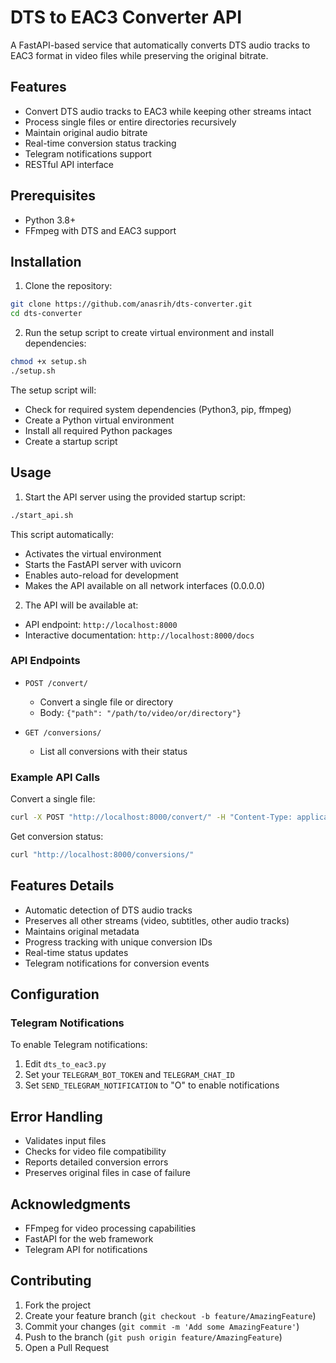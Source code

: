 # DTS to EAC3 Converter API

A FastAPI-based service that automatically converts DTS audio tracks to EAC3 format in video files while preserving the original bitrate.

## Features

- Convert DTS audio tracks to EAC3 while keeping other streams intact
- Process single files or entire directories recursively
- Maintain original audio bitrate
- Real-time conversion status tracking
- Telegram notifications support
- RESTful API interface

## Prerequisites

- Python 3.8+
- FFmpeg with DTS and EAC3 support

## Installation

1. Clone the repository:
```bash
git clone https://github.com/anasrih/dts-converter.git
cd dts-converter
```

2. Run the setup script to create virtual environment and install dependencies:
```bash
chmod +x setup.sh
./setup.sh
```

The setup script will:
- Check for required system dependencies (Python3, pip, ffmpeg)
- Create a Python virtual environment
- Install all required Python packages
- Create a startup script

## Usage

1. Start the API server using the provided startup script:
```bash
./start_api.sh
```

This script automatically:
- Activates the virtual environment
- Starts the FastAPI server with uvicorn
- Enables auto-reload for development
- Makes the API available on all network interfaces (0.0.0.0)

2. The API will be available at:
- API endpoint: `http://localhost:8000`
- Interactive documentation: `http://localhost:8000/docs`

### API Endpoints

- `POST /convert/`
  - Convert a single file or directory
  - Body: `{"path": "/path/to/video/or/directory"}`

- `GET /conversions/`
  - List all conversions with their status

### Example API Calls

Convert a single file:
```bash
curl -X POST "http://localhost:8000/convert/" -H "Content-Type: application/json" -d '{"path":"/path/to/video.mkv"}'
```

Get conversion status:
```bash
curl "http://localhost:8000/conversions/"
```

## Features Details

- Automatic detection of DTS audio tracks
- Preserves all other streams (video, subtitles, other audio tracks)
- Maintains original metadata
- Progress tracking with unique conversion IDs
- Real-time status updates
- Telegram notifications for conversion events

## Configuration

### Telegram Notifications

To enable Telegram notifications:
1. Edit `dts_to_eac3.py`
2. Set your `TELEGRAM_BOT_TOKEN` and `TELEGRAM_CHAT_ID`
3. Set `SEND_TELEGRAM_NOTIFICATION` to "O" to enable notifications

## Error Handling

- Validates input files
- Checks for video file compatibility
- Reports detailed conversion errors
- Preserves original files in case of failure


## Acknowledgments

- FFmpeg for video processing capabilities
- FastAPI for the web framework
- Telegram API for notifications

## Contributing

1. Fork the project
2. Create your feature branch (`git checkout -b feature/AmazingFeature`)
3. Commit your changes (`git commit -m 'Add some AmazingFeature'`)
4. Push to the branch (`git push origin feature/AmazingFeature`)
5. Open a Pull Request
